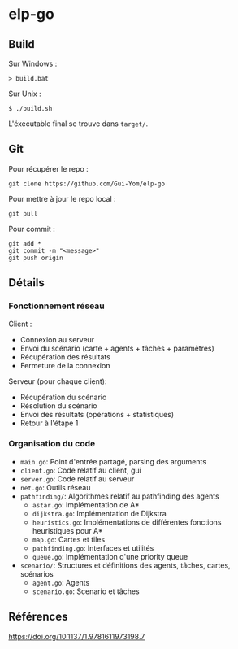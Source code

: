 # elp-go

## Build

Sur Windows :

```shell
> build.bat
```

Sur Unix :

```shell
$ ./build.sh
```

L'éxecutable final se trouve dans `target/`.

## Git

Pour récupérer le repo :

```shell
git clone https://github.com/Gui-Yom/elp-go
```

Pour mettre à jour le repo local :

```shell
git pull
```

Pour commit :

```shell
git add *
git commit -m "<message>"
git push origin
```

## Détails

### Fonctionnement réseau

Client :

- Connexion au serveur
- Envoi du scénario (carte + agents + tâches + paramètres)
- Récupération des résultats
- Fermeture de la connexion

Serveur (pour chaque client):

- Récupération du scénario
- Résolution du scénario
- Envoi des résultats (opérations + statistiques)
- Retour à l'étape 1

### Organisation du code

- `main.go`: Point d'entrée partagé, parsing des arguments
- `client.go`: Code relatif au client, gui
- `server.go`: Code relatif au serveur
- `net.go`: Outils réseau
- `pathfinding/`: Algorithmes relatif au pathfinding des agents
    * `astar.go`: Implémentation de A*
    * `dijkstra.go`: Implémentation de Dijkstra
    * `heuristics.go`: Implémentations de différentes fonctions heuristiques pour A*
    * `map.go`: Cartes et tiles
    * `pathfinding.go`: Interfaces et utilités
    * `queue.go`: Implémentation d'une priority queue
- `scenario/`: Structures et définitions des agents, tâches, cartes, scénarios
    * `agent.go`: Agents
    * `scenario.go`: Scenario et tâches

## Références

https://doi.org/10.1137/1.9781611973198.7
